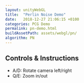 ```yaml
---
layout: unityWebGL
title:  "Perlin Noise Demo"
date:   2018-12-27 21:06:15 +0100
categories: PCG Demo
permalink: pn-demo.html
buildAssetPath: assets/webgl/pn/
algorithm: PN
---
```


## Controls & Instructions

 - A/D: Rotate camera left/right
 - Q/E: Zoom in/out